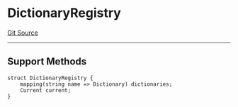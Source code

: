 # DictionaryRegistry
[Git Source](https://github.com/metacontract/mc/blob/main/src/devkit/registry/DictionaryRegistry.sol)

---------------------
Support Methods
-----------------------


```solidity
struct DictionaryRegistry {
    mapping(string name => Dictionary) dictionaries;
    Current current;
}
```


